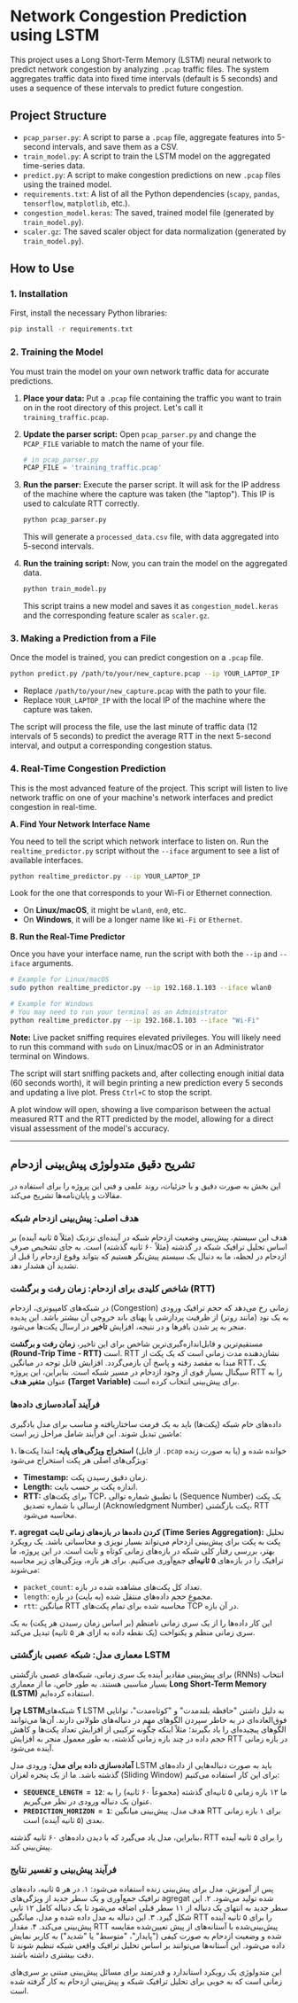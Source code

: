 # Network Congestion Prediction using LSTM

This project uses a Long Short-Term Memory (LSTM) neural network to predict network congestion by analyzing `.pcap` traffic files. The system aggregates traffic data into fixed time intervals (default is 5 seconds) and uses a sequence of these intervals to predict future congestion.

## Project Structure

- `pcap_parser.py`: A script to parse a `.pcap` file, aggregate features into 5-second intervals, and save them as a CSV.
- `train_model.py`: A script to train the LSTM model on the aggregated time-series data.
- `predict.py`: A script to make congestion predictions on new `.pcap` files using the trained model.
- `requirements.txt`: A list of all the Python dependencies (`scapy`, `pandas`, `tensorflow`, `matplotlib`, etc.).
- `congestion_model.keras`: The saved, trained model file (generated by `train_model.py`).
- `scaler.gz`: The saved scaler object for data normalization (generated by `train_model.py`).

## How to Use

### 1. Installation

First, install the necessary Python libraries:

```bash
pip install -r requirements.txt
```

### 2. Training the Model

You must train the model on your own network traffic data for accurate predictions.

1.  **Place your data:** Put a `.pcap` file containing the traffic you want to train on in the root directory of this project. Let's call it `training_traffic.pcap`.

2.  **Update the parser script:** Open `pcap_parser.py` and change the `PCAP_FILE` variable to match the name of your file.

    ```python
    # in pcap_parser.py
    PCAP_FILE = 'training_traffic.pcap'
    ```

3.  **Run the parser:** Execute the parser script. It will ask for the IP address of the machine where the capture was taken (the "laptop"). This IP is used to calculate RTT correctly.

    ```bash
    python pcap_parser.py
    ```
    This will generate a `processed_data.csv` file, with data aggregated into 5-second intervals.

4.  **Run the training script:** Now, you can train the model on the aggregated data.

    ```bash
    python train_model.py
    ```
    This script trains a new model and saves it as `congestion_model.keras` and the corresponding feature scaler as `scaler.gz`.

### 3. Making a Prediction from a File

Once the model is trained, you can predict congestion on a `.pcap` file.

```bash
python predict.py /path/to/your/new_capture.pcap --ip YOUR_LAPTOP_IP
```

- Replace `/path/to/your/new_capture.pcap` with the path to your file.
- Replace `YOUR_LAPTOP_IP` with the local IP of the machine where the capture was taken.

The script will process the file, use the last minute of traffic data (12 intervals of 5 seconds) to predict the average RTT in the next 5-second interval, and output a corresponding congestion status.

### 4. Real-Time Congestion Prediction

This is the most advanced feature of the project. This script will listen to live network traffic on one of your machine's network interfaces and predict congestion in real-time.

**A. Find Your Network Interface Name**

You need to tell the script which network interface to listen on. Run the `realtime_predictor.py` script without the `--iface` argument to see a list of available interfaces.

```bash
python realtime_predictor.py --ip YOUR_LAPTOP_IP
```

Look for the one that corresponds to your Wi-Fi or Ethernet connection.
- On **Linux/macOS**, it might be `wlan0`, `en0`, etc.
- On **Windows**, it will be a longer name like `Wi-Fi` or `Ethernet`.

**B. Run the Real-Time Predictor**

Once you have your interface name, run the script with both the `--ip` and `--iface` arguments.

```bash
# Example for Linux/macOS
sudo python realtime_predictor.py --ip 192.168.1.103 --iface wlan0

# Example for Windows
# You may need to run your terminal as an Administrator
python realtime_predictor.py --ip 192.168.1.103 --iface "Wi-Fi"
```

**Note:** Live packet sniffing requires elevated privileges. You will likely need to run this command with `sudo` on Linux/macOS or in an Administrator terminal on Windows.

The script will start sniffing packets and, after collecting enough initial data (60 seconds worth), it will begin printing a new prediction every 5 seconds and updating a live plot. Press `Ctrl+C` to stop the script.

A plot window will open, showing a live comparison between the actual measured RTT and the RTT predicted by the model, allowing for a direct visual assessment of the model's accuracy.

---

## تشریح دقیق متدولوژی پیش‌بینی ازدحام

این بخش به صورت دقیق و با جزئیات، روند علمی و فنی این پروژه را برای استفاده در مقالات و پایان‌نامه‌ها تشریح می‌کند.

### هدف اصلی: پیش‌بینی ازدحام شبکه

هدف این سیستم، پیش‌بینی وضعیت ازدحام شبکه در آینده‌ای نزدیک (مثلاً ۵ ثانیه آینده) بر اساس تحلیل ترافیک شبکه در گذشته (مثلاً ۶۰ ثانیه گذشته) است. به جای تشخیص صرفِ ازدحام در لحظه، ما به دنبال یک سیستم پیش‌نگر هستیم که بتواند وقوع ازدحام را قبل از تشدید آن هشدار دهد.

### شاخص کلیدی برای ازدحام: زمان رفت و برگشت (RTT)

در شبکه‌های کامپیوتری، ازدحام (Congestion) زمانی رخ می‌دهد که حجم ترافیک ورودی به یک نود (مانند روتر) از ظرفیت پردازشی یا پهنای باند خروجی آن بیشتر باشد. این پدیده منجر به پر شدن بافرها و در نتیجه، افزایش **تاخیر** در ارسال پکت‌ها می‌شود.

مستقیم‌ترین و قابل‌اندازه‌گیری‌ترین شاخص برای این تاخیر، **زمان رفت و برگشت (Round-Trip Time - RTT)** است. RTT نشان‌دهنده مدت زمانی است که یک پکت از مبدا به مقصد رفته و پاسخ آن بازمی‌گردد. افزایش قابل توجه در میانگین RTT، یک سیگنال بسیار قوی از وجود ازدحام در مسیر شبکه است. بنابراین، این پروژه RTT را به عنوان **متغیر هدف (Target Variable)** برای پیش‌بینی انتخاب کرده است.

### فرآیند آماده‌سازی داده‌ها

داده‌های خام شبکه (پکت‌ها) باید به یک فرمت ساختاریافته و مناسب برای مدل یادگیری ماشین تبدیل شوند. این فرآیند شامل مراحل زیر است:

**۱. استخراج ویژگی‌های پایه:**
ابتدا پکت‌ها (از فایل `.pcap` یا به صورت زنده) خوانده شده و ویژگی‌های اصلی هر پکت استخراج می‌شود:
- **Timestamp:** زمان دقیق رسیدن پکت.
- **Length:** اندازه پکت بر حسب بایت.
- **RTT:** برای پکت‌های TCP، با تطبیق شماره توالی (Sequence Number) یک پکت ارسالی با شماره تصدیق (Acknowledgment Number) پکت بازگشتی، RTT محاسبه می‌شود.

**۲. agregat کردن داده‌ها در بازه‌های زمانی ثابت (Time Series Aggregation):**
تحلیل پکت به پکت برای پیش‌بینی ازدحام می‌تواند بسیار نویزی و محاسباتی باشد. یک رویکرد بهتر، بررسی رفتار کلی شبکه در بازه‌های زمانی کوتاه و ثابت است. در این پروژه، ما ترافیک را در بازه‌های **۵ ثانیه‌ای** جمع‌آوری می‌کنیم. برای هر بازه، ویژگی‌های زیر محاسبه می‌شوند:
- `packet_count`: تعداد کل پکت‌های مشاهده شده در بازه.
- `length`: مجموع حجم داده‌های منتقل شده (به بایت) در بازه.
- `rtt`: میانگین RTT محاسبه شده برای تمام پکت‌های TCP در آن بازه.

این کار داده‌ها را از یک سری زمانی نامنظم (بر اساس زمان رسیدن هر پکت) به یک سری زمانی منظم و یکنواخت (یک نقطه داده به ازای هر ۵ ثانیه) تبدیل می‌کند.

### معماری مدل: شبکه عصبی بازگشتی LSTM

برای پیش‌بینی مقادیر آینده یک سری زمانی، شبکه‌های عصبی بازگشتی (RNNs) انتخاب بسیار مناسبی هستند. به طور خاص، ما از معماری **Long Short-Term Memory (LSTM)** استفاده کرده‌ایم.

**چرا LSTM؟**
شبکه‌های LSTM به دلیل داشتن "حافظه بلندمدت" و "کوتاه‌مدت"، توانایی فوق‌العاده‌ای در به خاطر سپردن الگوهای مهم در دنباله‌های طولانی دارند. آن‌ها می‌توانند الگوهای پیچیده‌ای را یاد بگیرند؛ مثلاً اینکه چگونه ترکیبی از افزایش تعداد پکت‌ها و کاهش حجم داده در چند بازه زمانی گذشته، به طور معمول منجر به افزایش RTT در بازه زمانی آینده می‌شود.

**آماده‌سازی داده برای مدل:**
ورودی مدل LSTM باید به صورت دنباله‌هایی از داده‌های گذشته باشد. ما از یک پنجره لغزان (Sliding Window) برای این کار استفاده می‌کنیم:
- **`SEQUENCE_LENGTH = 12`**: ما ۱۲ بازه زمانی ۵ ثانیه‌ای گذشته (مجموعاً ۶۰ ثانیه) را به عنوان یک دنباله ورودی در نظر می‌گیریم.
- **`PREDICTION_HORIZON = 1`**: هدف مدل، پیش‌بینی میانگین RTT برای ۱ بازه زمانی بعدی (۵ ثانیه آینده) است.

بنابراین، مدل یاد می‌گیرد که با دیدن داده‌های ۶۰ ثانیه گذشته، RTT را برای ۵ ثانیه آینده پیش‌بینی کند.

### فرآیند پیش‌بینی و تفسیر نتایج

پس از آموزش، مدل برای پیش‌بینی زنده استفاده می‌شود:
۱. در هر ۵ ثانیه، داده‌های ترافیک جمع‌آوری و یک سطر جدید از ویژگی‌های agregat شده تولید می‌شود.
۲. این سطر جدید به انتهای یک دنباله از ۱۱ سطر قبلی اضافه می‌شود تا یک دنباله کامل ۱۲ تایی شکل گیرد.
۳. این دنباله به مدل داده شده و مدل، میانگین RTT را برای ۵ ثانیه آینده پیش‌بینی می‌کند.
۴. مقدار RTT پیش‌بینی‌شده با آستانه‌های از پیش تعیین‌شده مقایسه شده و وضعیت ازدحام به صورت کیفی ("پایدار"، "متوسط" یا "شدید") به کاربر نمایش داده می‌شود. این آستانه‌ها می‌توانند بر اساس تحلیل ترافیک واقعی شبکه تنظیم شوند تا دقت بیشتری داشته باشند.

این متدولوژی یک رویکرد استاندارد و قدرتمند برای مسائل پیش‌بینی مبتنی بر سری‌های زمانی است که به خوبی برای تحلیل ترافیک شبکه و پیش‌بینی ازدحام به کار گرفته شده است.
